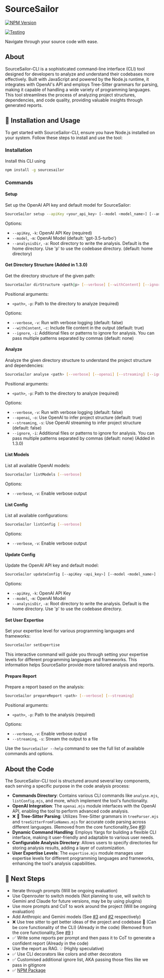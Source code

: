 # SourceSailor

[![NPM Version](https://img.shields.io/npm/v/sourcesailor.svg?logo=npm&label=sourcesailor)](https://www.npmjs.com/package/sourcesailor?activeTab=readme)

[![Testing](https://github.com/PrashamTrivedi/SourceSailor-CLI/actions/workflows/testAndReport.yml/badge.svg)](https://github.com/PrashamTrivedi/SourceSailor-CLI/actions/workflows/testAndReport.yml/badge.svg)

Navigate through your source code with ease.


## About

SourceSailor-CLI is a sophisticated command-line interface (CLI) tool designed for developers to analyze and understand their codebases more effectively. Built with JavaScript and powered by the Node.js runtime, it integrates with OpenAI's API and employs Tree-Sitter grammars for parsing, making it capable of handling a wide variety of programming languages. This tool streamlines the process of analyzing project structures, dependencies, and code quality, providing valuable insights through generated reports.

## :construction: Installation and Usage

To get started with SourceSailor-CLI, ensure you have Node.js installed on your system. Follow these steps to install and use the tool:

### Installation

Install this CLI using 

```bash
npm install -g sourcesailor
```

### Commands

#### Setup

Set up the OpenAI API key and default model for SourceSailor:

```bash
SourceSailor setup --apiKey <your_api_key> [--model <model_name>] [--analysisDir <directory>]
```

Options:
- `--apiKey`, `-k`: OpenAI API Key (required)
- `--model`, `-m`: OpenAI Model (default: 'gpt-3.5-turbo')
- `--analysisDir`, `-a`: Root directory to write the analysis. Default is the home directory. Use 'p' to use the codebase directory. (default: home directory)

#### Get Directory Structure (Added in 1.3.0)

Get the directory structure of the given path:

```bash
SourceSailor dirStructure <path|p> [--verbose] [--withContent] [--ignore]
```

Positional arguments:
- `<path>`, `-p`: Path to the directory to analyze (required)

Options:
- `--verbose`, `-v`: Run with verbose logging (default: false)
- `--withContent`, `-c`: Include file content in the output (default: true)
- `--ignore`, `-i`: Additional files or patterns to ignore for analysis. You can pass multiple patterns separated by commas (default: none)


#### Analyze

Analyze the given directory structure to understand the project structure and dependencies:

```bash
SourceSailor analyse <path> [--verbose] [--openai] [--streaming] [--ignore]
```

Positional arguments:
- `<path>`, `-p`: Path to the directory to analyze (required)

Options:
- `--verbose`, `-v`: Run with verbose logging (default: false)
- `--openai`, `-o`: Use OpenAI to infer project structure (default: true)
- `--streaming`, `-s`: Use OpenAI streaming to infer project structure (default: false)
- `--ignore`, `-i`: Additional files or patterns to ignore for analysis. You can pass multiple patterns separated by commas (default: none) (Added in 1.3.0)

#### List Models

List all available OpenAI models:

```bash
SourceSailor listModels [--verbose]
```

Options:
- `--verbose`, `-v`: Enable verbose output

#### List Config

List all available configurations:

```bash
SourceSailor listConfig [--verbose]
```

Options:
- `--verbose`, `-v`: Enable verbose output

#### Update Config

Update the OpenAI API key and default model:

```bash
SourceSailor updateConfig [--apiKey <api_key>] [--model <model_name>] [--analysisDir <directory>]
```

Options:
- `--apiKey`, `-k`: OpenAI API Key
- `--model`, `-m`: OpenAI Model
- `--analysisDir`, `-a`: Root directory to write the analysis. Default is the home directory. Use 'p' to use the codebase directory.

#### Set User Expertise

Set your expertise level for various programming languages and frameworks:

```bash
SourceSailor setExpertise
```

This interactive command will guide you through setting your expertise levels for different programming languages and frameworks. This information helps SourceSailor provide more tailored analysis and reports.

#### Prepare Report

Prepare a report based on the analysis:

```bash
SourceSailor prepareReport <path> [--verbose] [--streaming]
```

Positional arguments:
- `<path>`, `-p`: Path to the analysis (required)

Options:
- `--verbose`, `-v`: Enable verbose output
- `--streaming`, `-s`: Stream the output to a file

Use the `SourceSailor --help` command to see the full list of available commands and options.


## About the Code

The SourceSailor-CLI tool is structured around several key components, each serving a specific purpose in the code analysis process:

- **Commands Directory**: Contains various CLI commands like `analyse.mjs`, `listConfig.mjs`, and more, which implement the tool's functionality.
- **OpenAI Integration**: The `openai.mjs` module interfaces with the OpenAI API, enabling the tool to perform advanced code analysis.
- ❌ :brain: **Tree-Sitter Parsing**: Utilizes Tree-Sitter grammars in `treeParser.mjs` and `treeSitterFromFieNames.mjs` for accurate code parsing across different languages. (Removed from the core functionality,See [#9](https://github.com/PrashamTrivedi/SourceSailor-CLI/issues/9))
- **Dynamic Command Handling**: Employs Yargs for building a flexible CLI interface, making it user-friendly and adaptable to various user needs.
- **Configurable Analysis Directory**: Allows users to specify directories for storing analysis results, adding a layer of customization.
- **User Expertise Levels**: The `expertise.mjs` module manages user expertise levels for different programming languages and frameworks, enhancing the tool's analysis capabilities.

## :construction: Next Steps

- Iterate through prompts (Will be ongoing evaluation)
- Use Openrouter to switch models (Not planning to use, will switch to Gemini and Claude for future versions, may be by using plugins)
- Use more prompts and CoT to work around the project (Will be ongoing evaluation) 
- Add Anthropic and Gemini models (See [#3](https://github.com/PrashamTrivedi/SourceSailor-CLI/issues/3) and [#2](https://github.com/PrashamTrivedi/SourceSailor-CLI/issues/2) respectively)
- ❌ Use tree sitter to get better ideas of the project and codebase :brain: (Can be core functionality of the CLI) (Already in the code) (Removed from the core functionality,See [#9](https://github.com/PrashamTrivedi/SourceSailor-CLI/issues/9) )
- ✅ Write some reports per prompt and then pass it to CoT to generate a confident report (Already in the code)
- Use the report as RAG. :bulb: (Highly speculative)
- ✅ Use CLI decorators like colors and other decorators
- ✅ Customised additional ignore list, AKA passing those files like we pass in gitignore
- ✅  [NPM Package](https://www.npmjs.com/package/sourcesailor?activeTab=readme)

